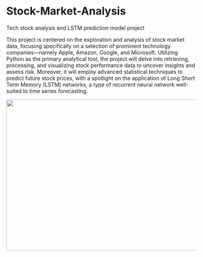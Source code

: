 # Stock-Market-Analysis
Tech stock analysis and LSTM prediction model project

This project is centered on the exploration and analysis of stock market data, focusing specifically on a selection of prominent technology companies—namely Apple, Amazon, Google, and Microsoft. Utilizing Python as the primary analytical tool, the project will delve into retrieving, processing, and visualizing stock performance data to uncover insights and assess risk. Moreover, it will employ advanced statistical techniques to predict future stock prices, with a spotlight on the application of Long Short Term Memory (LSTM) networks, a type of recurrent neural network well-suited to time series forecasting.

<img src="https://github.com/snehalathatuniki/Stock-Market-Analysis/assets/43737913/6e30f41f-3fd7-41af-9e2e-9fec0ad8a41c" height=400 width=600>
